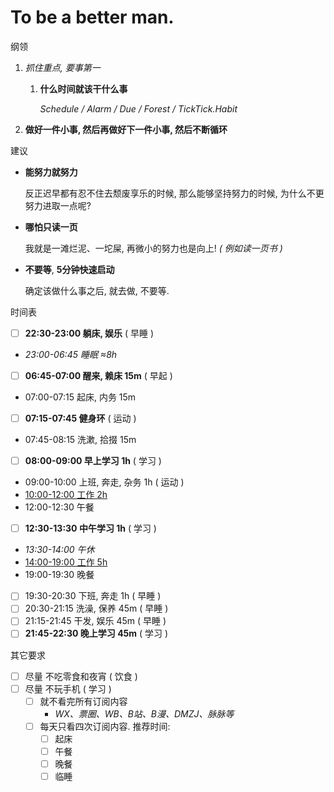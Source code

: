 # To be a better man.

纲领

1.  _抓住重点, 要事第一_

    1.  **什么时间就该干什么事**

        _Schedule / Alarm / Due / <!-- BlockyTime / --> Forest / TickTick.Habit_

1.  **做好一件小事, 然后再做好下一件小事, 然后不断循环**

<!-- 1.  _设定时限: Done is better than perfect._ -->

<!--     _Timer_ -->

建议

-   **能努力就努力**

    反正迟早都有忍不住去颓废享乐的时候, 那么能够坚持努力的时候, 为什么不更努力进取一点呢?

-   **哪怕只读一页**

    我就是一滩烂泥、一坨屎, 再微小的努力也是向上! _( 例如读一页书 )_

-   **不要等**, **5分钟快速启动**

    确定该做什么事之后, 就去做, 不要等.

时间表

- [ ] **22:30-23:00 躺床, 娱乐** ( 早睡 )
- _23:00-06:45 睡眠 ≈8h_
- [ ] **06:45-07:00 醒来, 赖床 15m** ( 早起 )
- 07:00-07:15 起床, 内务 15m
- [ ] **07:15-07:45 健身环** ( 运动 )
- 07:45-08:15 洗漱, 拾掇 15m
- [ ] **08:00-09:00 早上学习 1h** ( 学习 )
- 09:00-10:00 上班, 奔走, 杂务 1h ( 运动 )
- <u>10:00-12:00 工作 2h</u>
- 12:00-12:30 午餐
- [ ] **12:30-13:30 中午学习 1h** ( 学习 )
- _13:30-14:00 午休_
- <u>14:00-19:00 工作 5h</u>
- 19:00-19:30 晚餐
- [ ] 19:30-20:30 下班, 奔走 1h ( 早睡 )
- [ ] 20:30-21:15 洗澡, 保养 45m ( 早睡 )
- [ ] 21:15-21:45 干发, 娱乐 45m ( 早睡 )
- [ ] **21:45-22:30 晚上学习 45m** ( 学习 )

其它要求

- [ ] 尽量 不吃零食和夜宵 ( 饮食 )
- [ ] 尽量 不玩手机 ( 学习 )
    - [ ] 就不看完所有订阅内容
        - _WX、票圈、WB、B站、B漫、DMZJ、脉脉等_
    - [ ] 每天只看四次订阅内容. 推荐时间:
        - [ ] 起床
        - [ ] 午餐
        - [ ] 晚餐
        - [ ] 临睡
